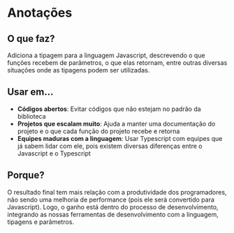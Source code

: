 # Anotações

## O que faz?

Adiciona a tipagem para a linguagem Javascript, descrevendo o que funções recebem de parâmetros, o que elas retornam, entre outras diversas situações onde as tipagens podem ser utilizadas.

## Usar em...

* **Códigos abertos**: Evitar códigos que não estejam no padrão da biblioteca
* **Projetos que escalam muito**: Ajuda a manter uma documentação do projeto e o que cada função do projeto recebe e retorna
* **Equipes maduras com a linguagem**: Usar Typescript com equipes que já sabem lidar com ele, pois existem diversas diferenças entre o Javascript e o Typescript

## Porque?

O resultado final tem mais relação com a produtividade dos programadores, não sendo uma melhoria de performance (pois ele será convertido para Javascript). Logo, o ganho está dentro do processo de desenvolvimento, integrando as nossas ferramentas de desenvolvimento com a linguagem, tipagens e parâmetros.